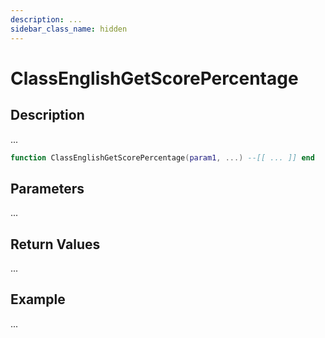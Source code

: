 ```yaml
---
description: ...
sidebar_class_name: hidden
---
```


# ClassEnglishGetScorePercentage

## Description

...

```lua
function ClassEnglishGetScorePercentage(param1, ...) --[[ ... ]] end
```

## Parameters

...

## Return Values

...

## Example

...

